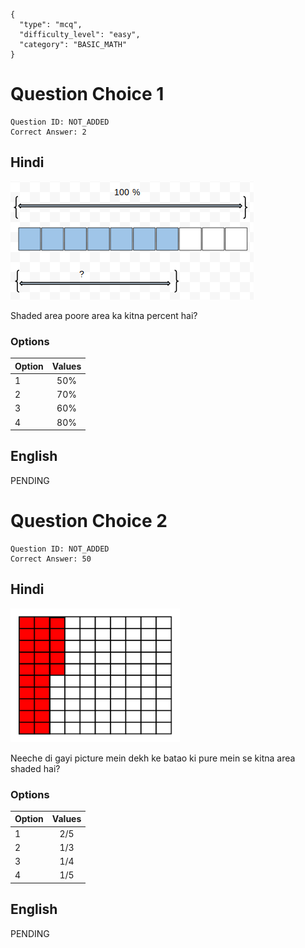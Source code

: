 ```questionMetaData
{
  "type": "mcq",
  "difficulty_level": "easy",
  "category": "BASIC_MATH"
}
```

# Question Choice 1
```questionChoiceMetaData
Question ID: NOT_ADDED
Correct Answer: 2
```

## Hindi
![](images/question_7/choice1.png)

Shaded area poore area ka kitna percent hai?

### Options
| Option | Values                 |
|:-------|:----------------------:|
| 1      | 50%                    |
| 2      | 70%                    |
| 3      | 60%                    |
| 4      | 80%                    |

## English
PENDING

# Question Choice 2
```questionChoiceMetaData
Question ID: NOT_ADDED
Correct Answer: 50
```

## Hindi
![](images/question_7/choice2.png)

Neeche di gayi picture mein dekh ke batao ki pure mein se kitna area shaded hai?

### Options
| Option | Values                 |
|:-------|:----------------------:|
| 1      | 2/5                    |
| 2      | 1/3                    |
| 3      | 1/4                    |
| 4      | 1/5                    |


## English
PENDING
